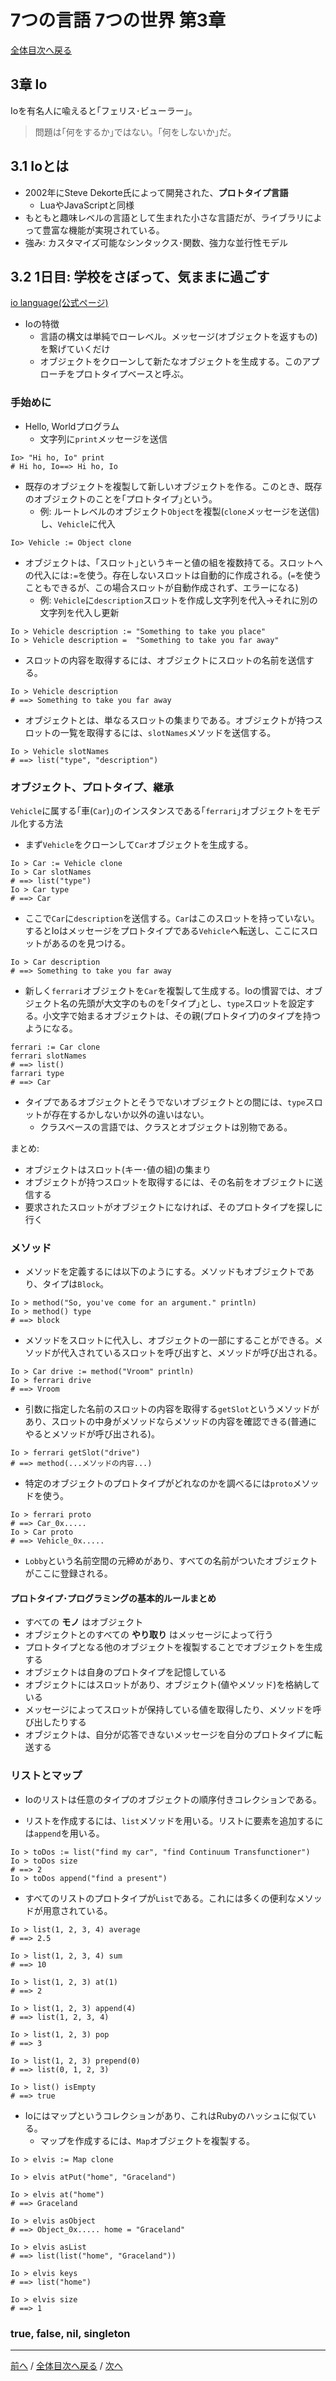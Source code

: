 # 7つの言語 7つの世界 第3章
[全体目次へ戻る](index.md)

## 3章 Io
Ioを有名人に喩えると｢フェリス･ビューラー｣。

> 問題は｢何をするか｣ではない。｢何をしないか｣だ。

## 3.1 Ioとは
- 2002年にSteve Dekorte氏によって開発された、**プロトタイプ言語**
  + LuaやJavaScriptと同様
- もともと趣味レベルの言語として生まれた小さな言語だが、ライブラリによって豊富な機能が実現されている。
- 強み: カスタマイズ可能なシンタックス･関数、強力な並行性モデル

## 3.2 1日目: 学校をさぼって、気ままに過ごす
[io language(公式ページ)](http://iolanguage.org/)
- Ioの特徴
  + 言語の構文は単純でローレベル。メッセージ(オブジェクトを返すもの)を繋げていくだけ
  + オブジェクトをクローンして新たなオブジェクトを生成する。このアプローチをプロトタイプベースと呼ぶ。

### 手始めに
- Hello, Worldプログラム
  + 文字列に`print`メッセージを送信

```io
Io> "Hi ho, Io" print
# Hi ho, Io==> Hi ho, Io
```

- 既存のオブジェクトを複製して新しいオブジェクトを作る。このとき、既存のオブジェクトのことを｢プロトタイプ｣という。
  + 例: ルートレベルのオブジェクト`Object`を複製(`clone`メッセージを送信)し、`Vehicle`に代入

```io
Io> Vehicle := Object clone
```

- オブジェクトは、｢スロット｣というキーと値の組を複数持てる。スロットへの代入には`:=`を使う。存在しないスロットは自動的に作成される。(`=`を使うこともできるが、この場合スロットが自動作成されず、エラーになる)
  + 例: `Vehicle`に`description`スロットを作成し文字列を代入→それに別の文字列を代入し更新

```io
Io > Vehicle description := "Something to take you place"
Io > Vehicle description =  "Something to take you far away"
```

- スロットの内容を取得するには、オブジェクトにスロットの名前を送信する。

```io
Io > Vehicle description
# ==> Something to take you far away
```

- オブジェクトとは、単なるスロットの集まりである。オブジェクトが持つスロットの一覧を取得するには、`slotNames`メソッドを送信する。

```io
Io > Vehicle slotNames
# ==> list("type", "description")
```

### オブジェクト、プロトタイプ、継承
`Vehicle`に属する｢車(`Car`)｣のインスタンスである｢`ferrari`｣オブジェクトをモデル化する方法
- まず`Vehicle`をクローンして`Car`オブジェクトを生成する。

```io
Io > Car := Vehicle clone
Io > Car slotNames
# ==> list("type")
Io > Car type
# ==> Car
```

- ここで`Car`に`description`を送信する。`Car`はこのスロットを持っていない。するとIoはメッセージをプロトタイプである`Vehicle`へ転送し、ここにスロットがあるのを見つける。

```io
Io > Car description
# ==> Something to take you far away
```

- 新しく`ferrari`オブジェクトを`Car`を複製して生成する。Ioの慣習では、オブジェクト名の先頭が大文字のものを｢タイプ｣とし、`type`スロットを設定する。小文字で始まるオブジェクトは、その親(プロトタイプ)のタイプを持つようになる。

```io
ferrari := Car clone
ferrari slotNames
# ==> list()
farrari type
# ==> Car
```

- タイプであるオブジェクトとそうでないオブジェクトとの間には、`type`スロットが存在するかしないか以外の違いはない。
  + クラスベースの言語では、クラスとオブジェクトは別物である。

まとめ:
  - オブジェクトはスロット(キー･値の組)の集まり
  - オブジェクトが持つスロットを取得するには、その名前をオブジェクトに送信する
  - 要求されたスロットがオブジェクトになければ、そのプロトタイプを探しに行く

### メソッド
- メソッドを定義するには以下のようにする。メソッドもオブジェクトであり、タイプは`Block`。

```io
Io > method("So, you've come for an argument." println)
Io > method() type
# ==> block
```

- メソッドをスロットに代入し、オブジェクトの一部にすることができる。メソッドが代入されているスロットを呼び出すと、メソッドが呼び出される。

```Io
Io > Car drive := method("Vroom" println)
Io > ferrari drive
# ==> Vroom
```

- 引数に指定した名前のスロットの内容を取得する`getSlot`というメソッドがあり、スロットの中身がメソッドならメソッドの内容を確認できる(普通にやるとメソッドが呼び出される)。

```io
Io > ferrari getSlot("drive")
# ==> method(...メソッドの内容...)
```

- 特定のオブジェクトのプロトタイプがどれなのかを調べるには`proto`メソッドを使う。

```io
Io > ferrari proto
# ==> Car_0x.....
Io > Car proto
# ==> Vehicle_0x.....
```

- `Lobby`という名前空間の元締めがあり、すべての名前がついたオブジェクトがここに登録される。

#### プロトタイプ･プログラミングの基本的ルールまとめ
- すべての **モノ** はオブジェクト
- オブジェクトとのすべての **やり取り** はメッセージによって行う
- プロトタイプとなる他のオブジェクトを複製することでオブジェクトを生成する
- オブジェクトは自身のプロトタイプを記憶している
- オブジェクトにはスロットがあり、オブジェクト(値やメソッド)を格納している
- メッセージによってスロットが保持している値を取得したり、メソッドを呼び出したりする
- オブジェクトは、自分が応答できないメッセージを自分のプロトタイプに転送する

### リストとマップ
- Ioのリストは任意のタイプのオブジェクトの順序付きコレクションである。
 + リストを作成するには、`list`メソッドを用いる。リストに要素を追加するには`append`を用いる。

```io
Io > toDos := list("find my car", "find Continuum Transfunctioner")
Io > toDos size
# ==> 2
Io > toDos append("find a present")
```

- すべてのリストのプロトタイプが`List`である。これには多くの便利なメソッドが用意されている。

```io
Io > list(1, 2, 3, 4) average
# ==> 2.5

Io > list(1, 2, 3, 4) sum
# ==> 10

Io > list(1, 2, 3) at(1)
# ==> 2

Io > list(1, 2, 3) append(4)
# ==> list(1, 2, 3, 4)

Io > list(1, 2, 3) pop
# ==> 3

Io > list(1, 2, 3) prepend(0)
# ==> list(0, 1, 2, 3)

Io > list() isEmpty
# ==> true
```

- Ioにはマップというコレクションがあり、これはRubyのハッシュに似ている。
  + マップを作成するには、`Map`オブジェクトを複製する。

```io
Io > elvis := Map clone

Io > elvis atPut("home", "Graceland")

Io > elvis at("home")
# ==> Graceland

Io > elvis asObject
# ==> Object_0x..... home = "Graceland"

Io > elvis asList
# ==> list(list("home", "Graceland"))

Io > elvis keys
# ==> list("home")

Io > elvis size
# ==> 1
```

### true, false, nil, singleton
***


[前へ](c2.md) /
[全体目次へ戻る](index.md) /
[次へ](c4.md)
